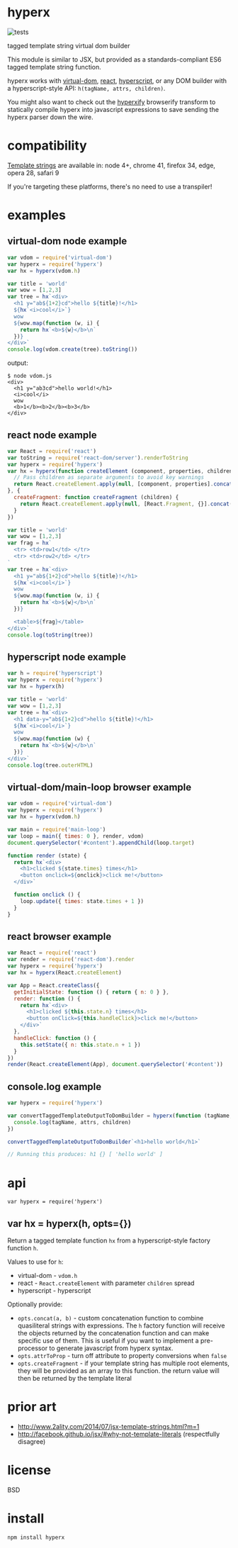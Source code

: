# hyperx

![tests](https://github.com/choojs/hyperx/actions/workflows/main.yml/badge.svg)

tagged template string virtual dom builder

This module is similar to JSX, but provided as a standards-compliant ES6 tagged
template string function.

hyperx works with [virtual-dom](https://npmjs.com/package/virtual-dom),
[react](https://npmjs.com/package/react),
[hyperscript](https://npmjs.com/package/hyperscript), or any DOM builder with a
hyperscript-style API: `h(tagName, attrs, children)`.

You might also want to check out the [hyperxify][2] browserify transform to
statically compile hyperx into javascript expressions to save sending the hyperx
parser down the wire.

[2]: https://npmjs.com/package/hyperxify

# compatibility

[Template strings][1] are available in:
node 4+, chrome 41, firefox 34, edge, opera 28, safari 9

If you're targeting these platforms, there's no need to use a transpiler!

[1]: https://developer.mozilla.org/en-US/docs/Web/JavaScript/Reference/template_strings

# examples

## virtual-dom node example

``` js
var vdom = require('virtual-dom')
var hyperx = require('hyperx')
var hx = hyperx(vdom.h)

var title = 'world'
var wow = [1,2,3]
var tree = hx`<div>
  <h1 y="ab${1+2}cd">hello ${title}!</h1>
  ${hx`<i>cool</i>`}
  wow
  ${wow.map(function (w, i) {
    return hx`<b>${w}</b>\n`
  })}
</div>`
console.log(vdom.create(tree).toString())
```

output:

```
$ node vdom.js
<div>
  <h1 y="ab3cd">hello world!</h1>
  <i>cool</i>
  wow
  <b>1</b><b>2</b><b>3</b>
</div>
```

## react node example

``` js
var React = require('react')
var toString = require('react-dom/server').renderToString
var hyperx = require('hyperx')
var hx = hyperx(function createElement (component, properties, children) {
  // Pass children as separate arguments to avoid key warnings
  return React.createElement.apply(null, [component, properties].concat(children))
}, {
  createFragment: function createFragment (children) {
    return React.createElement.apply(null, [React.Fragment, {}].concat(children))
  }
})

var title = 'world'
var wow = [1,2,3]
var frag = hx`
  <tr> <td>row1</td> </tr>
  <tr> <td>row2</td> </tr>
`
var tree = hx`<div>
  <h1 y="ab${1+2}cd">hello ${title}!</h1>
  ${hx`<i>cool</i>`}
  wow
  ${wow.map(function (w, i) {
    return hx`<b>${w}</b>\n`
  })}

  <table>${frag}</table>
</div>`
console.log(toString(tree))
```

## hyperscript node example

``` js
var h = require('hyperscript')
var hyperx = require('hyperx')
var hx = hyperx(h)

var title = 'world'
var wow = [1,2,3]
var tree = hx`<div>
  <h1 data-y="ab${1+2}cd">hello ${title}!</h1>
  ${hx`<i>cool</i>`}
  wow
  ${wow.map(function (w) {
    return hx`<b>${w}</b>\n`
  })}
</div>`
console.log(tree.outerHTML)
```

## virtual-dom/main-loop browser example

``` js
var vdom = require('virtual-dom')
var hyperx = require('hyperx')
var hx = hyperx(vdom.h)

var main = require('main-loop')
var loop = main({ times: 0 }, render, vdom)
document.querySelector('#content').appendChild(loop.target)

function render (state) {
  return hx`<div>
    <h1>clicked ${state.times} times</h1>
    <button onclick=${onclick}>click me!</button>
  </div>`

  function onclick () {
    loop.update({ times: state.times + 1 })
  }
}
```

## react browser example

``` js
var React = require('react')
var render = require('react-dom').render
var hyperx = require('hyperx')
var hx = hyperx(React.createElement)

var App = React.createClass({
  getInitialState: function () { return { n: 0 } },
  render: function () {
    return hx`<div>
      <h1>clicked ${this.state.n} times</h1>
      <button onClick=${this.handleClick}>click me!</button>
    </div>`
  },
  handleClick: function () {
    this.setState({ n: this.state.n + 1 })
  }
})
render(React.createElement(App), document.querySelector('#content'))
```

## console.log example

``` js
var hyperx = require('hyperx')

var convertTaggedTemplateOutputToDomBuilder = hyperx(function (tagName, attrs, children) {
  console.log(tagName, attrs, children)
})

convertTaggedTemplateOutputToDomBuilder`<h1>hello world</h1>`

// Running this produces: h1 {} [ 'hello world' ]
```


# api

```
var hyperx = require('hyperx')
```

## var hx = hyperx(h, opts={})

Return a tagged template function `hx` from a hyperscript-style factory function
`h`.

Values to use for `h`:

* virtual-dom - `vdom.h`
* react - `React.createElement` with parameter `children` spread 
* hyperscript - hyperscript

Optionally provide:

* `opts.concat(a, b)` - custom concatenation function to combine quasiliteral
strings with expressions. The `h` factory function will receive the objects
returned by the concatenation function and can make specific use of them. This
is useful if you want to implement a pre-processor to generate javascript from
hyperx syntax.
* `opts.attrToProp` - turn off attribute to property conversions when `false`
* `opts.createFragment` - if your template string has multiple root elements, they
will be provided as an array to this function. the return value will then be returned
by the template literal

# prior art

* http://www.2ality.com/2014/07/jsx-template-strings.html?m=1
* http://facebook.github.io/jsx/#why-not-template-literals (respectfully disagree)

# license

BSD

# install

```
npm install hyperx
```
